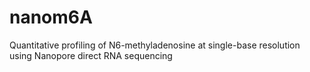 # nanom6A
Quantitative profiling of N6-methyladenosine at single-base resolution using Nanopore direct RNA sequencing
